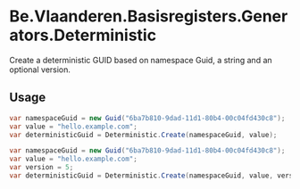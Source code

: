 # Be.Vlaanderen.Basisregisters.Generators.Deterministic

Create a deterministic GUID based on namespace Guid, a string and an optional version.

## Usage

```csharp
var namespaceGuid = new Guid("6ba7b810-9dad-11d1-80b4-00c04fd430c8");
var value = "hello.example.com";
var deterministicGuid = Deterministic.Create(namespaceGuid, value);
```

```csharp
var namespaceGuid = new Guid("6ba7b810-9dad-11d1-80b4-00c04fd430c8");
var value = "hello.example.com";
var version = 5;
var deterministicGuid = Deterministic.Create(namespaceGuid, value, version);
```
